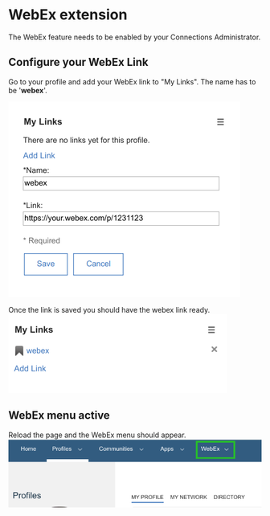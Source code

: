 # WebEx extension

The WebEx feature needs to be enabled by your Connections Administrator.

## Configure your WebEx Link

Go to your profile and add your WebEx link to "My Links". The name has to be '**webex**'.

![Webex Links](/assets/images/extensions/webex-my-links.png)

Once the link is saved you should have the webex link ready.
![Webex Link Success](/assets/images/extensions/webex-my-link-success.png)

## WebEx menu active

Reload the page and the WebEx menu should appear.
![Webex Menu](/assets/images/extensions/webex-menu.png)

